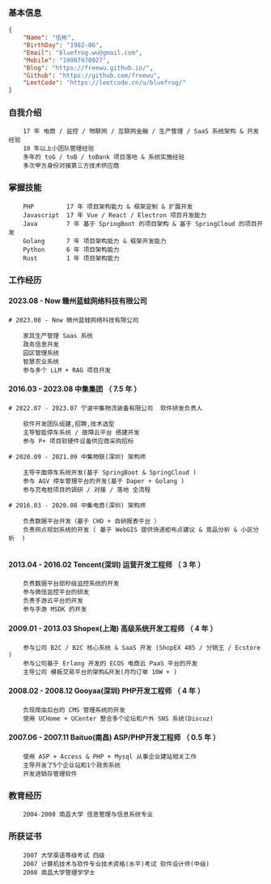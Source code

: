 ### 基本信息
```json
{
	"Name": "伍彬",
	"BirthDay": "1982-06",
	"Email": "bluefrog.wu@gmail.com",
	"Mobile": "19907970927",
	"Blog": "https://freewu.github.io/",
	"Github": "https://github.com/freewu",
	"LeetCode": "https://leetcode.cn/u/bluefrog/"
}
```

### 自我介绍
```
	17 年 电商 / 监控 / 物联网 / 互联网金融 / 生产管理 / SaaS 系统架构 & 开发经验
	10 年以上小团队管理经验
	多年的 toG / toB / toBank 项目落地 & 系统实施经验
	多次甲方身份对接第三方技术供应商
```

### 掌握技能
```
	PHP 		17 年 项目架构能力 & 框架定制 & 扩展开发
	Javascript  17 年 Vue / React / Electron 项目开发能力
	Java 		7 年 基于 SpringBoot 的项目架构 & 基于 SpringCloud 的项目开发
	Golang 		7 年 项目架构能力 & 框架开发能力 
	Python 		6 年 项目架构能力
	Rust		1 年 项目架构能力
```

### 工作经历

#### 2023.08 - Now 赣州蓝蛙网络科技有限公司
```
# 2023.08 - Now 赣州蓝蛙网络科技有限公司

	家具生产管理 Saas 系统
	政务信息开发
    园区管理系统
    智慧农业系统
	参与多个 LLM + RAG 项目开发

```

#### 2016.03 - 2023.08 中集集团 （ 7.5 年 ）

```
# 2022.07 - 2023.07 宁波中集物流装备有限公司  软件研发负责人

	软件开发团队组建,招聘,技术选型
	主导智能停车系统 / 故障云平台 搭建开发
	参与 P+ 项目软硬件设备供应商采购招标

# 2020.09 - 2021.09 中集物联(深圳) 架构师

	主导平面停车系统开发(基于 SpringBoot & SpringCloud )
	参与 AGV 停车管理平台的开发(基于 Daper + Golang )
	参与充电桩项目的调研 / 对接 / 落地 全流程

# 2016.03 - 2020.08 中集电商(深圳) 架构师	

	负责数据平台开发（基于 CHD + 自研报表平台 ）
	负责网点规划系统的开发 ( 基于 WebGIS 提供快递柜布点建议 & 竞品分析 & 小区分析  )
	
```

#### 2013.04 - 2016.02 Tencent(深圳) 运营开发工程师 （ 3 年 ）
```	
	负责数据平台部秒级监控系统的开发
	参与微信监控平台的研发
	负责手游云平台的开发
	参与手游 MSDK 的开发
```

#### 2009.01 - 2013.03 Shopex(上海) 高级系统开发工程师 （ 4 年  ）
```
	参与公司 B2C / B2C 核心系统 & SaaS 开发 (ShopEX 485 / 分销王 / Ecstore )
	参与公司基于 Erlang 开发的 ECOS 电商云 PaaS 平台的开发
	主导公司 模板交易平台的架构&开发(月均订单 10W + )
```

#### 2008.02 - 2008.12 Gooyaa(深圳) PHP开发工程师 （  4 年  ）
```
	负现爬虫后台的 CMS 管理系统的开发
	使用 UCHome + UCenter 整合多个论坛和户外 SNS 系统(Discuz)
```

#### 2007.06 - 2007.11 Baituo(南昌) ASP/PHP开发工程师 （ 0.5 年 ）
```
	使用 ASP + Access & PHP + Mysql 从事企业建站相关工作
	主导开发了5个企业站和1个政务系统
	开发进销存管理软件
```

### 教育经历
```
	2004-2008 南昌大学 信息管理与信息系统专业
```

### 所获证书
```
	2007 大学英语等级考试 四级
	2007 计算机技术与软件专业技术资格(水平)考试 软件设计师(中级)
	2008 南昌大学管理学学士
```